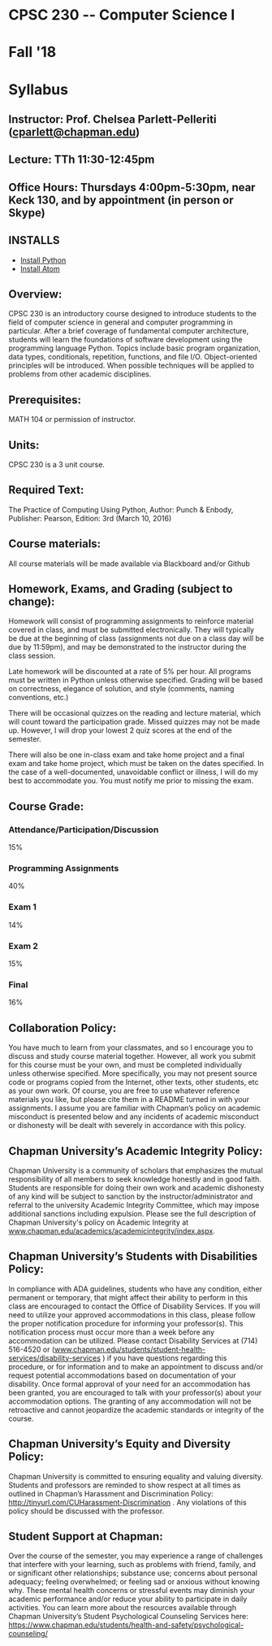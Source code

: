 # CPSC 230 --  Computer Science I
# Fall '18
# Syllabus

## Instructor: Prof. Chelsea Parlett-Pelleriti (cparlett@chapman.edu)
## Lecture: TTh 11:30-12:45pm
## Office Hours: Thursdays 4:00pm-5:30pm, near Keck 130, and by appointment (in person or Skype)
## INSTALLS

* [Install Python](https://www.anaconda.com/download/#macos)
* [Install Atom](https://atom.io/)

## Overview:
CPSC 230 is an introductory course designed to introduce students to the field of computer science in general and computer programming in particular. After a brief coverage of fundamental computer architecture, students will learn the foundations of software development using the programming language Python. Topics include basic program organization, data types, conditionals, repetition, functions, and file I/O. Object-oriented principles will be introduced. When possible techniques will be applied to problems from other academic disciplines.

## Prerequisites:
MATH 104 or permission of instructor.

## Units:
CPSC 230 is a 3 unit course.

## Required Text:
The Practice of Computing Using Python, Author: Punch & Enbody,
Publisher: Pearson, Edition: 3rd (March 10, 2016)

##  Course materials:
All course materials will be made available via Blackboard and/or Github

## Homework, Exams, and Grading (subject to change):
Homework will consist of programming assignments to reinforce material covered in class, and must be submitted electronically. They will typically be due at the beginning of class (assignments not due on a class day will be due by 11:59pm), and may be demonstrated to the instructor during the class session.

Late homework will be discounted at a rate of 5% per hour. All programs must be written in Python unless otherwise specified. Grading will be based on correctness, elegance of solution, and style (comments, naming conventions, etc.)

There will be occasional quizzes on the reading and lecture material, which will count toward the participation grade. Missed quizzes may not be made up. However, I will drop your lowest 2 quiz scores at the end of the semester.

There will also be  one in-class exam and take home project and a final exam and take home project, which must be taken on the dates specified. In the case of a well-documented, unavoidable conflict or illness, I will do my best to accommodate you. You must notify me prior to missing the exam.

## Course Grade:
### Attendance/Participation/Discussion
15%
### Programming Assignments
40%
### Exam 1
14%
### Exam 2
15%
### Final
16%

## Collaboration Policy:
You have much to learn from your classmates, and so I encourage you to discuss and study course material together. However, all work you submit for this course must be your own, and must be completed individually unless otherwise specified. More specifically, you may not present source code or programs copied from the Internet, other texts, other students, etc as your own work. Of course, you are free to use whatever reference materials you like, but please cite them in a README turned in with your assignments. I assume you are familiar with Chapman’s policy on academic misconduct is presented below and any incidents of academic misconduct or dishonesty will be dealt with severely in accordance with this policy.

## Chapman University’s Academic Integrity Policy:
Chapman University is a community of scholars that emphasizes the mutual  responsibility of all members to seek knowledge honestly and in good faith. Students are responsible for doing their own work and academic dishonesty of any kind will be subject to sanction by the instructor/administrator and referral to the university Academic Integrity Committee, which may impose additional sanctions including expulsion. Please see the full description of Chapman University's policy on Academic Integrity at www.chapman.edu/academics/academicintegrity/index.aspx.

## Chapman University’s Students with Disabilities Policy:
In compliance with ADA guidelines, students who have any condition, either permanent or temporary, that might affect their ability to perform in this class are encouraged to contact the Office of Disability Services. If you will need to utilize your approved accommodations in this class, please follow the proper notification procedure for informing your professor(s). This notification process must occur more than a week before any accommodation can be utilized. Please contact Disability Services at (714) 516-4520 or (www.chapman.edu/students/student-health-services/disability-services ) if you have questions regarding this procedure, or for information and to make an appointment to discuss and/or request potential accommodations based on documentation of your disability. Once formal approval of your need for an accommodation has been granted, you are encouraged to talk with your professor(s) about your accommodation options. The granting of any accommodation will not be retroactive and cannot jeopardize the academic standards or integrity of the course.

## Chapman University’s Equity and Diversity Policy:
Chapman University is committed to ensuring equality and valuing diversity. Students and professors are reminded to show respect at all times as outlined in Chapman’s Harassment and Discrimination Policy: http://tinyurl.com/CUHarassment-Discrimination . Any violations of this policy should be discussed with the professor.

## Student Support at Chapman:
Over the course of the semester, you may experience a range of challenges that interfere with your learning, such as problems with friend, family, and or significant other relationships; substance use; concerns about personal adequacy; feeling overwhelmed; or feeling sad or anxious without knowing why. These mental health concerns or stressful events may diminish your academic performance and/or reduce your ability to participate in daily activities. You can learn more about the resources available through Chapman University’s Student Psychological Counseling Services here:
https://www.chapman.edu/students/health-and-safety/psychological-counseling/
